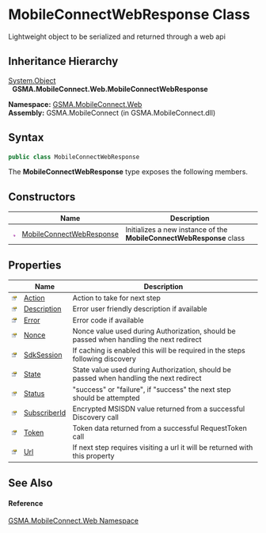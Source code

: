 MobileConnectWebResponse Class
==============================
Lightweight object to be serialized and returned through a web api


Inheritance Hierarchy
---------------------
[System.Object][1]  
  **GSMA.MobileConnect.Web.MobileConnectWebResponse**  

**Namespace:** [GSMA.MobileConnect.Web][2]  
**Assembly:** GSMA.MobileConnect (in GSMA.MobileConnect.dll)

Syntax
------

```csharp
public class MobileConnectWebResponse
```

The **MobileConnectWebResponse** type exposes the following members.


Constructors
------------

                 | Name                          | Description                                                          
---------------- | ----------------------------- | -------------------------------------------------------------------- 
![Public method] | [MobileConnectWebResponse][3] | Initializes a new instance of the **MobileConnectWebResponse** class 


Properties
----------

                   | Name               | Description                                                                             
------------------ | ------------------ | --------------------------------------------------------------------------------------- 
![Public property] | [Action][4]        | Action to take for next step                                                            
![Public property] | [Description][5]   | Error user friendly description if available                                            
![Public property] | [Error][6]         | Error code if available                                                                 
![Public property] | [Nonce][7]         | Nonce value used during Authorization, should be passed when handling the next redirect 
![Public property] | [SdkSession][8]    | If caching is enabled this will be required in the steps following discovery            
![Public property] | [State][9]         | State value used during Authorization, should be passed when handling the next redirect 
![Public property] | [Status][10]       | "success" or "failure", if "success" the next step should be attempted                  
![Public property] | [SubscriberId][11] | Encrypted MSISDN value returned from a successful Discovery call                        
![Public property] | [Token][12]        | Token data returned from a successful RequestToken call                                 
![Public property] | [Url][13]          | If next step requires visiting a url it will be returned with this property             


See Also
--------

#### Reference
[GSMA.MobileConnect.Web Namespace][2]  

[1]: http://msdn.microsoft.com/en-us/library/e5kfa45b
[2]: ../README.md
[3]: _ctor.md
[4]: Action.md
[5]: Description.md
[6]: Error.md
[7]: Nonce.md
[8]: SdkSession.md
[9]: State.md
[10]: Status.md
[11]: SubscriberId.md
[12]: Token.md
[13]: Url.md
[14]: ../../_icons/Help.png
[Public method]: ../../_icons/pubmethod.gif "Public method"
[Public property]: ../../_icons/pubproperty.gif "Public property"
